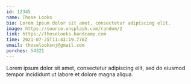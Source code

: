 ```yaml
---
id: 12345
name: Those Looks
bio: Lorem ipsum dolor sit amet, consectetur adipiscing elit.
image: https://source.unsplash.com/random/2
link: https://thoselooks.bandcamp.com
time: 2021-07-25T11:43:19.776Z
email: thoselooksnj@gmail.com
porches: 54321
---
```

Lorem ipsum dolor sit amet, consectetur adipiscing elit, sed do eiusmod tempor incididunt ut labore et dolore magna aliqua.

